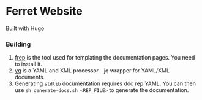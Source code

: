 # Ferret Website

Built with Hugo

### Building

1. [frep](https://github.com/subchen/frep/releases) is the tool used for templating the documentation
pages. You need to install it.
2. [yq](https://github.com/kislyuk/yq) is a YAML and XML processor - jq wrapper for YAML/XML documents.
3. Generating `stdlib` documentation requires doc rep YAML. You can then use
`sh generate-docs.sh <REP_FILE>` to generate the documentation.
